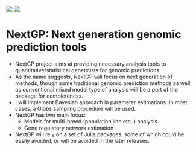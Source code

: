 [![](https://img.shields.io/badge/docs-stable-blue.svg)](https://datasciencetoolkit.github.io/NextGP.jl/stable)
[![](https://img.shields.io/badge/docs-dev-blue.svg)](https://datasciencetoolkit.github.io/NextGP.jl/dev)

# NextGP: Next generation genomic prediction tools

- NextGP project aims at providing necessary analysis tools to quantitative/statistical geneticists for genomic predictions.
- As the name suggests, NextGP will focus on next generation of methods, though some traditional genomic prediction methods as well as conventional mixed model type of analysis will be a part of the package for completeness.
- I will implement Bayesian approach in parameter estimations. In most cases, a Gibbs sampling procedure will be used.
- NextGP has two main focus:
   - Models for multi-breed (population,line etc..) analysis
   - Gene regulatory network estimation
-  NextGP will rely on a set of Julia packages, some of which could be easily avoided, or will be avoided in the later releases.
